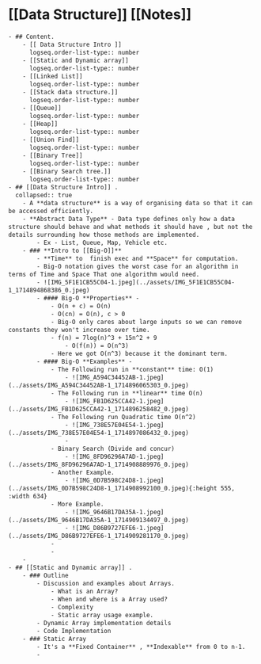 #  [[Data Structure]] [[Notes]]
	- ## Content.
		- [[ Data Structure Intro ]]
		  logseq.order-list-type:: number
		- [[Static and Dynamic array]]
		  logseq.order-list-type:: number
		- [[Linked List]]
		  logseq.order-list-type:: number
		- [[Stack data structure.]]
		  logseq.order-list-type:: number
		- [[Queue]]
		  logseq.order-list-type:: number
		- [[Heap]]
		  logseq.order-list-type:: number
		- [[Union Find]]
		  logseq.order-list-type:: number
		- [[Binary Tree]]
		  logseq.order-list-type:: number
		- [[Binary Search tree.]]
		  logseq.order-list-type:: number
	- ## [[Data Structure Intro]] .
	  collapsed:: true
		- A **data structure** is a way of organising data so that it can be accessed efficiently.
		- **Abstract Data Type** - Data type defines only how a data structure should behave and what methods it should have , but not the details surrounding how those methods are implemented.
			- Ex - List, Queue, Map, Vehicle etc.
		- ### **Intro to [[Big-O]]**
			- **Time** to  finish exec and **Space** for computation.
			- Big-O notation gives the worst case for an algorithm in terms of Time and Space That one algorithm would need.
			- ![IMG_5F1E1CB55C04-1.jpeg](../assets/IMG_5F1E1CB55C04-1_1714894868386_0.jpeg)
			- #### Big-O **Properties** -
				- O(n + c) = O(n)
				- O(cn) = O(n), c > 0
				- Big-O only cares about large inputs so we can remove constants they won't increase over time.
				- f(n) = 7log(n)^3 + 15n^2 + 9
					- O(f(n)) = O(n^3)
				- Here we got O(n^3) because it the dominant term.
			- #### Big-O **Examples** -
				- The Following run in **constant** time: O(1)
					- ![IMG_A594C34452AB-1.jpeg](../assets/IMG_A594C34452AB-1_1714896065303_0.jpeg)
				- The Following run in **linear** time O(n)
					- ![IMG_FB1D625CCA42-1.jpeg](../assets/IMG_FB1D625CCA42-1_1714896258482_0.jpeg)
				- The Following run Quadratic time O(n^2)
					- ![IMG_738E57E04E54-1.jpeg](../assets/IMG_738E57E04E54-1_1714897086432_0.jpeg)
					-
				- Binary Search (Divide and concur)
					- ![IMG_8FD96296A7AD-1.jpeg](../assets/IMG_8FD96296A7AD-1_1714908889976_0.jpeg)
				- Another Example.
					- ![IMG_0D7B598C24D8-1.jpeg](../assets/IMG_0D7B598C24D8-1_1714908992100_0.jpeg){:height 555, :width 634}
				- More Example.
					- ![IMG_9646B17DA35A-1.jpeg](../assets/IMG_9646B17DA35A-1_1714909134497_0.jpeg)
					- ![IMG_D86B9727EFE6-1.jpeg](../assets/IMG_D86B9727EFE6-1_1714909281170_0.jpeg)
				-
				-
		-
	- ## [[Static and Dynamic array]] .
		- ### Outline
			- Discussion and examples about Arrays.
				- What is an Array?
				- When and where is a Array used?
				- Complexity
				- Static array usage example.
			- Dynamic Array implementation details
			- Code Implementation
		- ### Static Array
			- It's a **Fixed Container** , **Indexable** from 0 to n-1.
			-